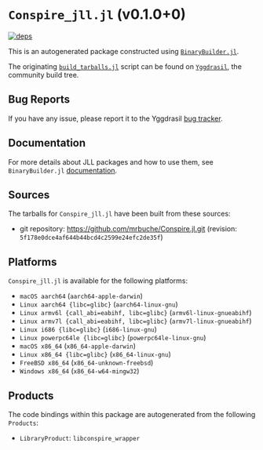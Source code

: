 # `Conspire_jll.jl` (v0.1.0+0)

[![deps](https://juliahub.com/docs/Conspire_jll/deps.svg)](https://juliahub.com/ui/Packages/General/Conspire_jll/)

This is an autogenerated package constructed using [`BinaryBuilder.jl`](https://github.com/JuliaPackaging/BinaryBuilder.jl).

The originating [`build_tarballs.jl`](https://github.com/JuliaPackaging/Yggdrasil/blob/9092738156a746e3545031bd95a00dc205ba3c2b/C/Conspire/build_tarballs.jl) script can be found on [`Yggdrasil`](https://github.com/JuliaPackaging/Yggdrasil/), the community build tree.

## Bug Reports

If you have any issue, please report it to the Yggdrasil [bug tracker](https://github.com/JuliaPackaging/Yggdrasil/issues).

## Documentation

For more details about JLL packages and how to use them, see `BinaryBuilder.jl` [documentation](https://docs.binarybuilder.org/stable/jll/).

## Sources

The tarballs for `Conspire_jll.jl` have been built from these sources:

* git repository: https://github.com/mrbuche/Conspire.jl.git (revision: `5f178e0dce4af644b44bcd4c2599e24efc2de35f`)

## Platforms

`Conspire_jll.jl` is available for the following platforms:

* `macOS aarch64` (`aarch64-apple-darwin`)
* `Linux aarch64 {libc=glibc}` (`aarch64-linux-gnu`)
* `Linux armv6l {call_abi=eabihf, libc=glibc}` (`armv6l-linux-gnueabihf`)
* `Linux armv7l {call_abi=eabihf, libc=glibc}` (`armv7l-linux-gnueabihf`)
* `Linux i686 {libc=glibc}` (`i686-linux-gnu`)
* `Linux powerpc64le {libc=glibc}` (`powerpc64le-linux-gnu`)
* `macOS x86_64` (`x86_64-apple-darwin`)
* `Linux x86_64 {libc=glibc}` (`x86_64-linux-gnu`)
* `FreeBSD x86_64` (`x86_64-unknown-freebsd`)
* `Windows x86_64` (`x86_64-w64-mingw32`)

## Products

The code bindings within this package are autogenerated from the following `Products`:

* `LibraryProduct`: `libconspire_wrapper`
